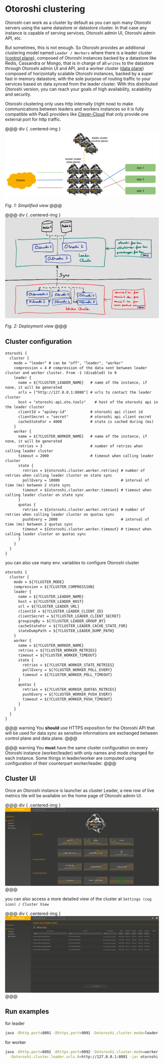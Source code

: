 # Otoroshi clustering

Otoroshi can work as a cluster by default as you can spin many Otoroshi servers using the same datastore or datastore cluster. In that case any instance is capable of serving services, Otoroshi admin UI, Otoroshi admin API, etc.

But sometimes, this is not enough. So Otoroshi provides an additional clustering model named `Leader / Workers` where there is a leader cluster ([control plane](https://en.wikipedia.org/wiki/Control_plane)), composed of Otoroshi instances backed by a datastore like Redis, Cassandra or Mongo, that is in charge of all `writes` to the datastore through Otoroshi admin UI and API, and a worker cluster ([data plane](https://en.wikipedia.org/wiki/Forwarding_plane)) composed of horizontally scalable Otoroshi instances, backed by a super fast in memory datastore, with the sole purpose of routing traffic to your services based on data synced from the leader cluster. With this distributed Otoroshi version, you can reach your goals of high availability, scalability and security.

Otoroshi clustering only uses http internally (right now) to make communications between leaders and workers instances so it is fully compatible with PaaS providers like [Clever-Cloud](https://www.clever-cloud.com/en/) that only provide one external port for http traffic.

@@@ div { .centered-img }
<img src="../img/cluster-6.png" />

*Fig. 1: Simplified view*
@@@

@@@ div { .centered-img }
<img src="../img/cluster-5.jpg" />

*Fig. 2: Deployment view*
@@@

## Cluster configuration

```hocon
otoroshi {
  cluster {
    mode = "leader" # can be "off", "leader", "worker"
    compression = 4 # compression of the data sent between leader cluster and worker cluster. From -1 (disabled) to 9
    leader {
      name = ${?CLUSTER_LEADER_NAME}   # name of the instance, if none, it will be generated
      urls = ["http://127.0.0.1:8080"] # urls to contact the leader cluster
      host = "otoroshi-api.oto.tools"    # host of the otoroshi api in the leader cluster
      clientId = "apikey-id"           # otoroshi api client id
      clientSecret = "secret"          # otoroshi api client secret
      cacheStateFor = 4000             # state is cached during (ms)
    }
    worker {
      name = ${?CLUSTER_WORKER_NAME}   # name of the instance, if none, it will be generated
      retries = 3                      # number of retries when calling leader cluster
      timeout = 2000                   # timeout when calling leader cluster
      state {
        retries = ${otoroshi.cluster.worker.retries} # number of retries when calling leader cluster on state sync
        pollEvery = 10000                            # interval of time (ms) between 2 state sync
        timeout = ${otoroshi.cluster.worker.timeout} # timeout when calling leader cluster on state sync
      }
      quotas {
        retries = ${otoroshi.cluster.worker.retries} # number of retries when calling leader cluster on quotas sync
        pushEvery = 2000                             # interval of time (ms) between 2 quotas sync
        timeout = ${otoroshi.cluster.worker.timeout} # timeout when calling leader cluster on quotas sync
      }
    }
  }
}
```

you can also use many env. variables to configure Otoroshi cluster

```hocon
otoroshi {
  cluster {
    mode = ${?CLUSTER_MODE}
    compression = ${?CLUSTER_COMPRESSION}
    leader {
      name = ${?CLUSTER_LEADER_NAME}
      host = ${?CLUSTER_LEADER_HOST}
      url = ${?CLUSTER_LEADER_URL}
      clientId = ${?CLUSTER_LEADER_CLIENT_ID}
      clientSecret = ${?CLUSTER_LEADER_CLIENT_SECRET}
      groupingBy = ${?CLUSTER_LEADER_GROUP_BY}
      cacheStateFor = ${?CLUSTER_LEADER_CACHE_STATE_FOR}
      stateDumpPath = ${?CLUSTER_LEADER_DUMP_PATH}
    }
    worker {
      name = ${?CLUSTER_WORKER_NAME}
      retries = ${?CLUSTER_WORKER_RETRIES}
      timeout = ${?CLUSTER_WORKER_TIMEOUT}
      state {
        retries = ${?CLUSTER_WORKER_STATE_RETRIES}
        pollEvery = ${?CLUSTER_WORKER_POLL_EVERY}
        timeout = ${?CLUSTER_WORKER_POLL_TIMEOUT}
      }
      quotas {
        retries = ${?CLUSTER_WORKER_QUOTAS_RETRIES}
        pushEvery = ${?CLUSTER_WORKER_PUSH_EVERY}
        timeout = ${?CLUSTER_WORKER_PUSH_TIMEOUT}
      }
    }
  }
}
```

@@@ warning
You **should** use HTTPS exposition for the Otoroshi API that will be used for data sync as sensitive informations are exchanged between control plane and data plane.
@@@

@@@ warning
You **must** have the same cluster configuration on every Otoroshi instance (worker/leader) with only names and mode changed for each instance. Some things in leader/worker are computed using configuration of their counterpart worker/leader.
@@@

## Cluster UI

Once an Otoroshi instance is launcher as cluster Leader, a new row of live metrics tile will be available on the home page of Otoroshi admin UI.

@@@ div { .centered-img }
<img src="../img/cluster-3.png" />
@@@

you can also access a more detailed view of the cluster at `Settings (cog icon) / Cluster View`

@@@ div { .centered-img }
<img src="../img/cluster-4.png" />
@@@

## Run examples

for leader 

```sh
java -Dhttp.port=8091 -Dhttps.port=9091 -Dotoroshi.cluster.mode=leader -jar otoroshi.jar
```

for worker

```sh
java -Dhttp.port=8092 -Dhttps.port=9092 -Dotoroshi.cluster.mode=worker \
  -Dotoroshi.cluster.leader.urls.0=http://127.0.0.1:8091 -jar otoroshi.jar
```
